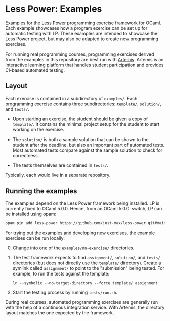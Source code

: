 # Less Power: Examples

Examples for the [Less Power](https://github.com/just-max/less-power) programming exercise framework for OCaml. Each example showcases how a program exercise can be set up for automatic testing with LP. These examples are intended to showcase the Less Power project, but may also be adapted to create new programming exercises.

For running real programming courses, programming exercises derived from the examples in this repository are best run with [Artemis](https://github.com/ls1intum/Artemis). Artemis is an interactive learning platform that handles student participation and provides CI-based automated testing.

## Layout

Each exercise is contained in a subdirectory of `examples/`. Each programming exercise contains three subdirectories: `template/`, `solution/`, and `tests/`.

- Upon starting an exercise, the student should be given a copy of `template/`. It contains the minimal project setup for the student to start working on the exercise.

- The `solution/` is both a sample solution that can be shown to the student after the deadline, but also an important part of automated tests. Most automated tests compare against the sample solution to check for correctness.

- The tests themselves are contained in `tests/`.

Typically, each would live in a separate repository.

## Running the examples

The examples depend on the Less Power framework being installed. LP is currently fixed to OCaml 5.0.0. Hence, from an OCaml 5.0.0. switch, LP can be installed using opam:

```bash
opam pin add less-power https://github.com/just-max/less-power.git#main
```

For trying out the examples and developing new exercises, the example exercises can be run locally:

0. Change into one of the `examples/nn-exercise/` directories.

1. The test framework expects to find `assignment/`, `solution/`, and `tests/` directories (but does not directly use the `template/` directory). Create a symlink called `assignment/` to point to the "submission" being tested. For example, to run the tests against the template:

    `ln --symbolic --no-target-directory --force template/ assignment`

2. Start the testing process by running `tests/run.sh`.

During real courses, automated programming exercises are generally run with the help of a continuous integration service. With Artemis, the directory layout matches the one expected by the framework.
